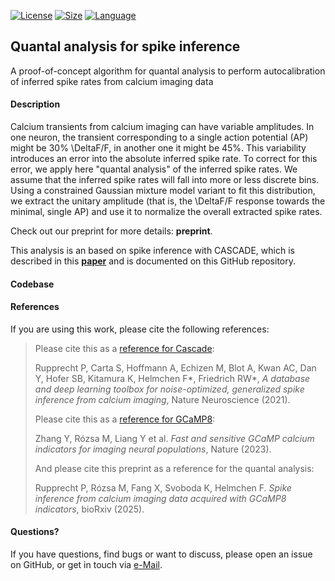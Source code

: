 [![License](https://img.shields.io/badge/License-GPL--3.0-brightgreen)](https://github.com/PTRRupprecht/Quantal-analysis-for-spike-inference/blob/main/LICENSE)
[![Size](https://img.shields.io/github/repo-size/PTRRupprecht/Quantal-analysis-for-spike-inference?style=plastic)](https://img.shields.io/github/repo-size/PTRRupprecht/Quantal-analysis-for-spike-inference?style=plastic)
[![Language](https://img.shields.io/github/languages/top/PTRRupprecht/Quantal-analysis-for-spike-inference?style=plastic)](https://github.com/PTRRupprecht/Quantal-analysis-for-spike-inference)

## Quantal analysis for spike inference

A proof-of-concept algorithm for quantal analysis to perform autocalibration of inferred spike rates from calcium imaging data

#### Description

Calcium transients from calcium imaging can have variable amplitudes. In one neuron, the transient corresponding to a single action potential (AP) might be 30% \DeltaF/F, in another one it might be 45%. This variability introduces an error into the absolute inferred spike rate. To correct for this error, we apply here "quantal analysis" of the inferred spike rates. We assume that the inferred spike rates will fall into more or less discrete bins. Using a constrained Gaussian mixture model variant to fit this distribution, we extract the unitary amplitude (that is, the \DeltaF/F response towards the minimal, single AP) and use it to normalize the overall extracted spike rates.

Check out our preprint for more details: **preprint**.

This analysis is an based on spike inference with CASCADE, which is described in this **[paper](https://www.nature.com/articles/s41593-021-00895-5)** and is documented on this GitHub repository.

#### Codebase




#### References

If you are using this work, please cite the following references:

> Please cite this as a [reference for Cascade](https://www.nature.com/articles/s41593-021-00895-5):
>
> Rupprecht P, Carta S, Hoffmann A, Echizen M, Blot A, Kwan AC, Dan Y, Hofer SB, Kitamura K, Helmchen F\*, Friedrich RW\*, *A database and deep learning toolbox for noise-optimized, generalized spike inference from calcium imaging*, Nature Neuroscience (2021).
>
> Please cite this as a [reference for GCaMP8](https://www.nature.com/articles/s41586-023-05828-9):
>
> Zhang Y, Rózsa M, Liang Y et al. *Fast and sensitive GCaMP calcium indicators for imaging neural populations*, Nature (2023).
>
> And please cite this preprint as a reference for the quantal analysis:
>
> Rupprecht P, Rózsa M, Fang X, Svoboda K, Helmchen F. *Spike inference from calcium imaging data acquired with GCaMP8 indicators*, bioRxiv (2025).

#### Questions?

If you have questions, find bugs or want to discuss, please open an issue on GitHub, or get in touch via [e-Mail](mailto:p.t.r.rupprecht+cascade@gmail.com).
